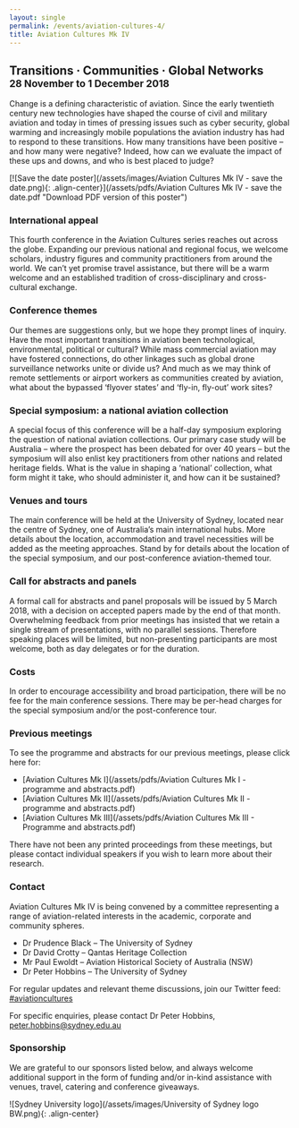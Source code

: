 ```yaml
---
layout: single
permalink: /events/aviation-cultures-4/
title: Aviation Cultures Mk IV
---
```


## Transitions &middot; Communities &middot; Global Networks<br> <small>28 November to 1 December 2018</small>

Change is a defining characteristic of aviation. Since the early twentieth century new technologies have shaped the course of civil and military aviation and today in times of pressing issues such as cyber security, global warming and increasingly mobile populations the aviation industry has had to respond to these transitions. How many transitions have been positive – and how many were negative? Indeed, how can we evaluate the impact of these ups and downs, and who is best placed to judge?

[![Save the date poster](/assets/images/Aviation Cultures Mk IV - save the date.png){: .align-center}](/assets/pdfs/Aviation Cultures Mk IV - save the date.pdf "Download PDF version of this poster")

### International appeal

This fourth conference in the Aviation Cultures series reaches out across the globe. Expanding our previous national and regional focus, we welcome scholars, industry figures and community practitioners from around the world. We can’t yet promise travel assistance, but there will be a warm welcome and an established tradition of cross-disciplinary and cross-cultural exchange.

### Conference themes

Our themes are suggestions only, but we hope they prompt lines of inquiry. Have the most important transitions in aviation been technological, environmental, political or cultural? While mass commercial aviation may have fostered connections, do other linkages such as global drone surveillance networks unite or divide us? And much as we may think of remote settlements or airport workers as communities created by aviation, what about the bypassed ‘flyover states’ and ‘fly-in, fly-out’ work sites?  

### Special symposium: a national aviation collection

A special focus of this conference will be a half-day symposium exploring the question of national aviation collections. Our primary case study will be Australia – where the prospect has been debated for over 40 years – but the symposium will also enlist key practitioners from other nations and related heritage fields. What is the value in shaping a ‘national’ collection, what form might it take, who should administer it, and how can it be sustained?

### Venues and tours

The main conference will be held at the University of Sydney, located near the centre of Sydney, one of Australia’s main international hubs. More details about the location, accommodation and travel necessities will be added as the meeting approaches. Stand by for details about the location of the special symposium, and our post-conference aviation-themed tour.

### Call for abstracts and panels

A formal call for abstracts and panel proposals will be issued by 5 March 2018, with a decision on accepted papers made by the end of that month. Overwhelming feedback from prior meetings has insisted that we retain a single stream of presentations, with no parallel sessions. Therefore speaking places will be limited, but non-presenting participants are most welcome, both as day delegates or for the duration.

### Costs

In order to encourage accessibility and broad participation, there will be no fee for the main conference sessions. There may be per-head charges for the special symposium and/or the post-conference tour.

### Previous meetings

To see the programme and abstracts for our previous meetings, please click here for:

* [Aviation Cultures Mk I](/assets/pdfs/Aviation Cultures Mk I - programme and abstracts.pdf)
* [Aviation Cultures Mk II](/assets/pdfs/Aviation Cultures Mk II - programme and abstracts.pdf)
* [Aviation Cultures Mk III](/assets/pdfs/Aviation Cultures Mk III - Programme and abstracts.pdf)

There have not been any printed proceedings from these meetings, but please contact individual speakers if you wish to learn more about their research.

### Contact
Aviation Cultures Mk IV is being convened by a committee representing a range of aviation-related interests in the academic, corporate and community spheres.

* Dr Prudence Black – The University of Sydney
* Dr David Crotty – Qantas Heritage Collection
* Mr Paul Ewoldt – Aviation Historical Society of Australia (NSW)
* Dr Peter Hobbins – The University of Sydney

For regular updates and relevant theme discussions, join our Twitter feed: [#aviationcultures](https://twitter.com/hashtag/aviationcultures?src=hash)

For specific enquiries, please contact Dr Peter Hobbins, peter.hobbins@sydney.edu.au

### Sponsorship
We are grateful to our sponsors listed below, and always welcome additional support in the form of funding and/or in-kind assistance with venues, travel, catering and conference giveaways.

![Sydney University logo](/assets/images/University of Sydney logo BW.png){: .align-center}
